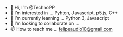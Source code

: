 - 👋 Hi, I’m @TechnoPP
- 👀 I’m interested in ... Pyhton, Javascript, p5.js, C++ 
- 🌱 I’m currently learning ... Python 3, Javascript
- 💞️ I’m looking to collaborate on ...
- 📫 How to reach me ... felipeaudio10@gmail.com

<!---
TechnoPP/TechnoPP is a ✨ special ✨ repository because its `README.md` (this file) appears on your GitHub profile.
You can click the Preview link to take a look at your changes.
--->
